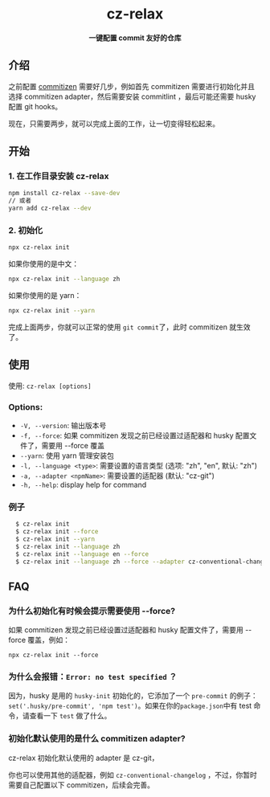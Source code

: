 <h1 align="center">cz-relax</h1>

<h4 align="center">一键配置 commit 友好的仓库</h4>

## 介绍

之前配置 [commitizen](https://github.com/commitizen/cz-cli) 需要好几步，例如首先 commitizen 需要进行初始化并且选择 commitizen adapter，然后需要安装 commitlint ，最后可能还需要 husky 配置 git hooks。

现在，只需要两步，就可以完成上面的工作，让一切变得轻松起来。

## 开始

### 1. 在工作目录安装 cz-relax

```sh
npm install cz-relax --save-dev
// 或者
yarn add cz-relax --dev
```

### 2. 初始化

```sh
npx cz-relax init
```

如果你使用的是中文：

```sh
npx cz-relax init --language zh
```


如果你使用的是 yarn：

```sh
npx cz-relax init --yarn
```

完成上面两步，你就可以正常的使用 `git commit`了，此时 commitizen 就生效了。

## 使用

使用: `cz-relax [options]`

### Options:

- `-V, --version`: 输出版本号
- `-f, --force`: 如果 commitizen 发现之前已经设置过适配器和 husky 配置文件了，需要用 --force 覆盖
- `--yarn`: 使用 yarn 管理安装包
- `-l, --language <type>`: 需要设置的语言类型 (选项: "zh", "en", 默认: "zh")
- `-a, --adapter <npmName>`: 需要设置的适配器 (默认: "cz-git")
- `-h, --help`: display help for command

### 例子

```sh
  $ cz-relax init
  $ cz-relax init --force
  $ cz-relax init --yarn
  $ cz-relax init --language zh
  $ cz-relax init --language en --force
  $ cz-relax init --language zh --force --adapter cz-conventional-changelog
```

## FAQ

### 为什么初始化有时候会提示需要使用 --force?

如果 commitizen 发现之前已经设置过适配器和 husky 配置文件了，需要用 --force 覆盖，例如：

```
npx cz-relax init --force
```

### 为什么会报错：`Error: no test specified` ？

因为，husky 是用的 `husky-init` 初始化的，它添加了一个 `pre-commit` 的例子：`set('.husky/pre-commit', 'npm test')`。如果在你的`package.json`中有 test 命令，请查看一下 `test` 做了什么。


### 初始化默认使用的是什么 commitizen adapter?

cz-relax 初始化默认使用的 adapter 是 cz-git，

你也可以使用其他的适配器，例如 `cz-conventional-changelog` ，不过，你暂时需要自己配置以下 commitizen，后续会完善。
